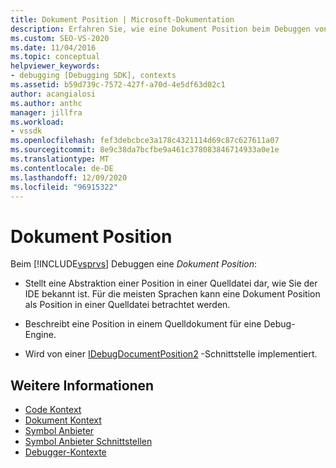 ```yaml
---
title: Dokument Position | Microsoft-Dokumentation
description: Erfahren Sie, wie eine Dokument Position beim Debuggen von Visual Studio eine Abstraktion einer Position in einer Quelldatei darstellt, wie Sie der IDE bekannt ist.
ms.custom: SEO-VS-2020
ms.date: 11/04/2016
ms.topic: conceptual
helpviewer_keywords:
- debugging [Debugging SDK], contexts
ms.assetid: b59d739c-7572-427f-a70d-4e5df63d02c1
author: acangialosi
ms.author: anthc
manager: jillfra
ms.workload:
- vssdk
ms.openlocfilehash: fef3debcbce3a178c4321114d69c87c627611a07
ms.sourcegitcommit: 8e9c38da7bcfbe9a461c378083846714933a0e1e
ms.translationtype: MT
ms.contentlocale: de-DE
ms.lasthandoff: 12/09/2020
ms.locfileid: "96915322"
---
```

# <a name="document-position"></a>Dokument Position
Beim [!INCLUDE[vsprvs](../../code-quality/includes/vsprvs_md.md)] Debuggen eine *Dokument Position*:

- Stellt eine Abstraktion einer Position in einer Quelldatei dar, wie Sie der IDE bekannt ist. Für die meisten Sprachen kann eine Dokument Position als Position in einer Quelldatei betrachtet werden.

- Beschreibt eine Position in einem Quelldokument für eine Debug-Engine.

- Wird von einer [IDebugDocumentPosition2](../../extensibility/debugger/reference/idebugdocumentposition2.md) -Schnittstelle implementiert.

## <a name="see-also"></a>Weitere Informationen
- [Code Kontext](../../extensibility/debugger/code-context.md)
- [Dokument Kontext](../../extensibility/debugger/document-context.md)
- [Symbol Anbieter](../../extensibility/debugger/symbol-provider.md)
- [Symbol Anbieter Schnittstellen](../../extensibility/debugger/reference/symbol-provider-interfaces.md)
- [Debugger-Kontexte](../../extensibility/debugger/debugger-contexts.md)
